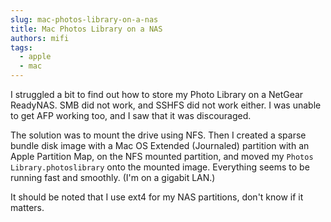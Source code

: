 ```yaml
---
slug: mac-photos-library-on-a-nas
title: Mac Photos Library on a NAS
authors: mifi
tags:
  - apple
  - mac
---
```

I struggled a bit to find out how to store my Photo Library on a NetGear ReadyNAS. SMB did not work, and SSHFS did not work either. I was unable to get AFP working too, and I saw that it was discouraged.

The solution was to mount the drive using NFS. Then I created a sparse bundle disk image with a Mac OS Extended (Journaled) partition with an Apple Partition Map, on the NFS mounted partition, and moved my `Photos Library.photoslibrary` onto the mounted image. Everything seems to be running fast and smoothly. (I'm on a gigabit LAN.)

It should be noted that I use ext4 for my NAS partitions, don't know if it matters.
